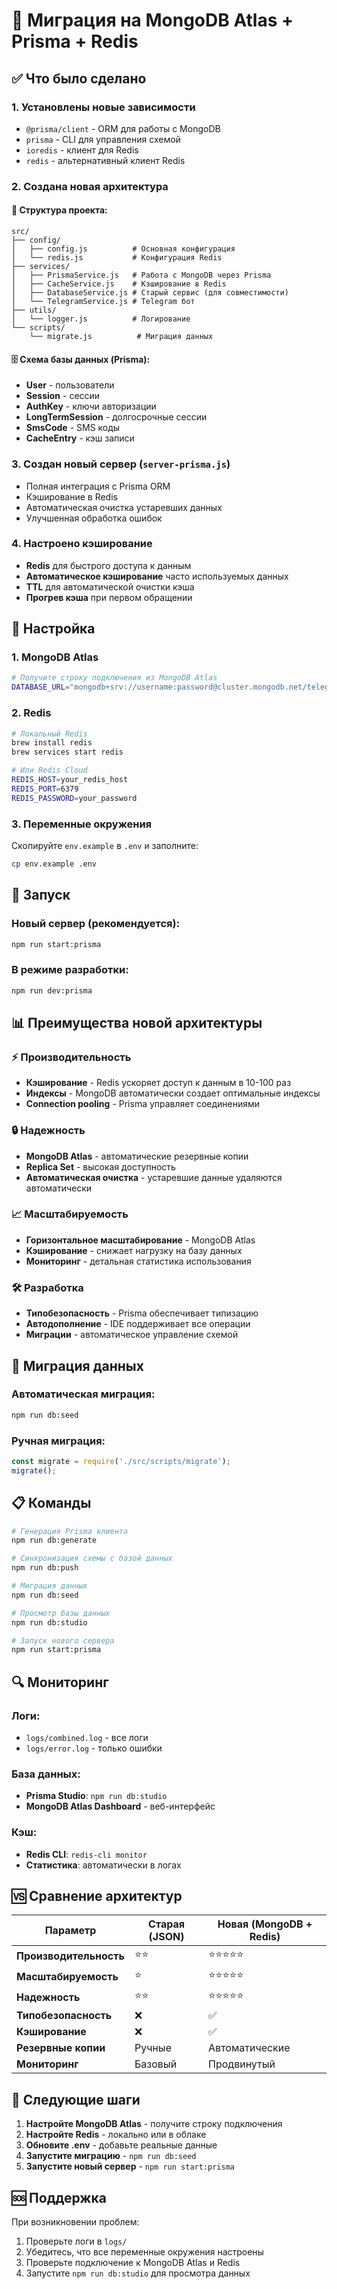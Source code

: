 # 🚀 Миграция на MongoDB Atlas + Prisma + Redis

## ✅ Что было сделано

### 1. **Установлены новые зависимости**
- `@prisma/client` - ORM для работы с MongoDB
- `prisma` - CLI для управления схемой
- `ioredis` - клиент для Redis
- `redis` - альтернативный клиент Redis

### 2. **Создана новая архитектура**

#### 📁 Структура проекта:
```
src/
├── config/
│   ├── config.js          # Основная конфигурация
│   └── redis.js           # Конфигурация Redis
├── services/
│   ├── PrismaService.js   # Работа с MongoDB через Prisma
│   ├── CacheService.js    # Кэширование в Redis
│   ├── DatabaseService.js # Старый сервис (для совместимости)
│   └── TelegramService.js # Telegram бот
├── utils/
│   └── logger.js          # Логирование
└── scripts/
    └── migrate.js          # Миграция данных
```

#### 🗄️ Схема базы данных (Prisma):
- **User** - пользователи
- **Session** - сессии
- **AuthKey** - ключи авторизации
- **LongTermSession** - долгосрочные сессии
- **SmsCode** - SMS коды
- **CacheEntry** - кэш записи

### 3. **Создан новый сервер** (`server-prisma.js`)
- Полная интеграция с Prisma ORM
- Кэширование в Redis
- Автоматическая очистка устаревших данных
- Улучшенная обработка ошибок

### 4. **Настроено кэширование**
- **Redis** для быстрого доступа к данным
- **Автоматическое кэширование** часто используемых данных
- **TTL** для автоматической очистки кэша
- **Прогрев кэша** при первом обращении

## 🔧 Настройка

### 1. **MongoDB Atlas**
```bash
# Получите строку подключения из MongoDB Atlas
DATABASE_URL="mongodb+srv://username:password@cluster.mongodb.net/telegram-auth?retryWrites=true&w=majority"
```

### 2. **Redis**
```bash
# Локальный Redis
brew install redis
brew services start redis

# Или Redis Cloud
REDIS_HOST=your_redis_host
REDIS_PORT=6379
REDIS_PASSWORD=your_password
```

### 3. **Переменные окружения**
Скопируйте `env.example` в `.env` и заполните:
```bash
cp env.example .env
```

## 🚀 Запуск

### Новый сервер (рекомендуется):
```bash
npm run start:prisma
```

### В режиме разработки:
```bash
npm run dev:prisma
```

## 📊 Преимущества новой архитектуры

### ⚡ **Производительность**
- **Кэширование** - Redis ускоряет доступ к данным в 10-100 раз
- **Индексы** - MongoDB автоматически создает оптимальные индексы
- **Connection pooling** - Prisma управляет соединениями

### 🔒 **Надежность**
- **MongoDB Atlas** - автоматические резервные копии
- **Replica Set** - высокая доступность
- **Автоматическая очистка** - устаревшие данные удаляются автоматически

### 📈 **Масштабируемость**
- **Горизонтальное масштабирование** - MongoDB Atlas
- **Кэширование** - снижает нагрузку на базу данных
- **Мониторинг** - детальная статистика использования

### 🛠️ **Разработка**
- **Типобезопасность** - Prisma обеспечивает типизацию
- **Автодополнение** - IDE поддерживает все операции
- **Миграции** - автоматическое управление схемой

## 🔄 Миграция данных

### Автоматическая миграция:
```bash
npm run db:seed
```

### Ручная миграция:
```javascript
const migrate = require('./src/scripts/migrate');
migrate();
```

## 📋 Команды

```bash
# Генерация Prisma клиента
npm run db:generate

# Синхронизация схемы с базой данных
npm run db:push

# Миграция данных
npm run db:seed

# Просмотр базы данных
npm run db:studio

# Запуск нового сервера
npm run start:prisma
```

## 🔍 Мониторинг

### Логи:
- `logs/combined.log` - все логи
- `logs/error.log` - только ошибки

### База данных:
- **Prisma Studio**: `npm run db:studio`
- **MongoDB Atlas Dashboard** - веб-интерфейс

### Кэш:
- **Redis CLI**: `redis-cli monitor`
- **Статистика**: автоматически в логах

## 🆚 Сравнение архитектур

| Параметр | Старая (JSON) | Новая (MongoDB + Redis) |
|----------|---------------|-------------------------|
| **Производительность** | ⭐⭐ | ⭐⭐⭐⭐⭐ |
| **Масштабируемость** | ⭐ | ⭐⭐⭐⭐⭐ |
| **Надежность** | ⭐⭐ | ⭐⭐⭐⭐⭐ |
| **Типобезопасность** | ❌ | ✅ |
| **Кэширование** | ❌ | ✅ |
| **Резервные копии** | Ручные | Автоматические |
| **Мониторинг** | Базовый | Продвинутый |

## 🎯 Следующие шаги

1. **Настройте MongoDB Atlas** - получите строку подключения
2. **Настройте Redis** - локально или в облаке
3. **Обновите .env** - добавьте реальные данные
4. **Запустите миграцию** - `npm run db:seed`
5. **Запустите новый сервер** - `npm run start:prisma`

## 🆘 Поддержка

При возникновении проблем:
1. Проверьте логи в `logs/`
2. Убедитесь, что все переменные окружения настроены
3. Проверьте подключение к MongoDB Atlas и Redis
4. Запустите `npm run db:studio` для просмотра данных
